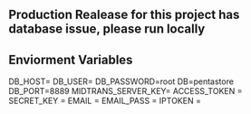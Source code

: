 ## Production Realease for this project has database issue, please run locally 


## Enviorment Variables
DB_HOST=
DB_USER=
DB_PASSWORD=root
DB=pentastore
DB_PORT=8889
MIDTRANS_SERVER_KEY=
ACCESS_TOKEN =
SECRET_KEY = 
EMAIL =
EMAIL_PASS =
IPTOKEN = 


